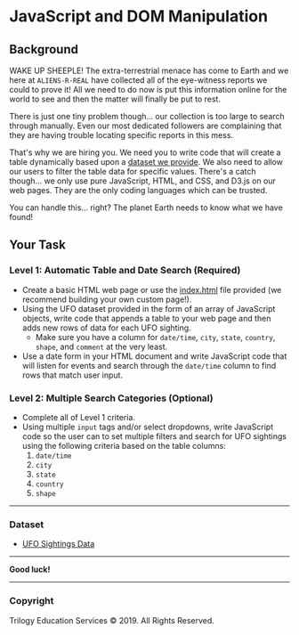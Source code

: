 # JavaScript and DOM Manipulation

## Background
WAKE UP SHEEPLE! The extra-terrestrial menace has come to Earth and we here at `ALIENS-R-REAL` have collected all of the eye-witness reports we could to prove it! All we need to do now is put this information online for the world to see and then the matter will finally be put to rest.

There is just one tiny problem though... our collection is too large to search through manually. Even our most dedicated followers are complaining that they are having trouble locating specific reports in this mess.

That's why we are hiring you. We need you to write code that will create a table dynamically based upon a [dataset we provide](StarterCode/static/js/data.js). We also need to allow our users to filter the table data for specific values. There's a catch though... we only use pure JavaScript, HTML, and CSS, and D3.js on our web pages. They are the only coding languages which can be trusted.

You can handle this... right? The planet Earth needs to know what we have found!

## Your Task

### Level 1: Automatic Table and Date Search (Required)
* Create a basic HTML web page or use the [index.html](StarterCode/index.html) file provided (we recommend building your own custom page!).
* Using the UFO dataset provided in the form of an array of JavaScript objects, write code that appends a table to your web page and then adds new rows of data for each UFO sighting.
  * Make sure you have a column for `date/time`, `city`, `state`, `country`, `shape`, and `comment` at the very least.
* Use a date form in your HTML document and write JavaScript code that will listen for events and search through the `date/time` column to find rows that match user input.

### Level 2: Multiple Search Categories (Optional)
* Complete all of Level 1 criteria.
* Using multiple `input` tags and/or select dropdowns, write JavaScript code so the user can to set multiple filters and search for UFO sightings using the following criteria based on the table columns:
  1. `date/time`
  2. `city`
  3. `state`
  4. `country`
  5. `shape`
- - -

### Dataset
* [UFO Sightings Data](StarterCode/static/js/data.js)
- - -

**Good luck!**
- - -

### Copyright
Trilogy Education Services © 2019. All Rights Reserved.
